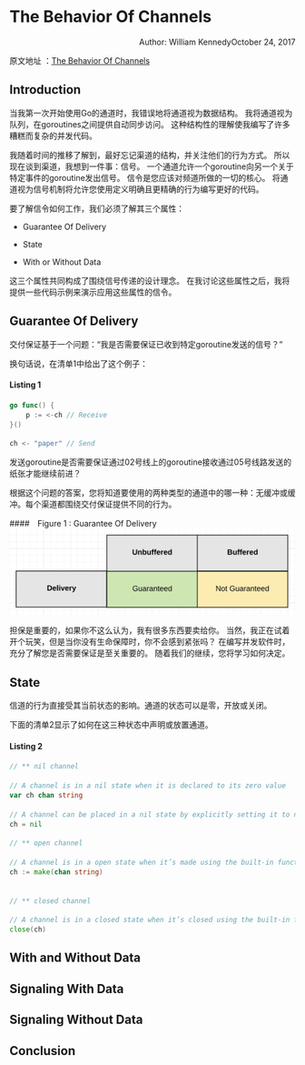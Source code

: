 # The Behavior Of Channels

<p align="right">Author: William KennedyOctober 24, 2017</p>

原文地址 ：[The Behavior Of Channels](https://www.ardanlabs.com/blog/2017/10/the-behavior-of-channels.html)

## Introduction
当我第一次开始使用Go的通道时，我错误地将通道视为数据结构。
我将通道视为队列，在goroutines之间提供自动同步访问。
这种结构性的理解使我编写了许多糟糕而复杂的并发代码。

我随着时间的推移了解到，最好忘记渠道的结构，并关注他们的行为方式。
所以现在谈到渠道，我想到一件事：信号。
一个通道允许一个goroutine向另一个关于特定事件的goroutine发出信号。
信令是您应该对频道所做的一切的核心。
将通道视为信号机制将允许您使用定义明确且更精确的行为编写更好的代码。

要了解信令如何工作，我们必须了解其三个属性：

- Guarantee Of Delivery

- State

- With or Without Data

这三个属性共同构成了围绕信号传递的设计理念。
在我讨论这些属性之后，我将提供一些代码示例来演示应用这些属性的信令。


## Guarantee Of Delivery

交付保证基于一个问题：“我是否需要保证已收到特定goroutine发送的信号？”

换句话说，在清单1中给出了这个例子：

#### Listing 1
```go
go func() {
    p := <-ch // Receive
}()

ch <- "paper" // Send
```

发送goroutine是否需要保证通过02号线上的goroutine接收通过05号线路发送的纸张才能继续前进？

根据这个问题的答案，您将知道要使用的两种类型的通道中的哪一种：无缓冲或缓冲。每个渠道都围绕交付保证提供不同的行为。

####　Figure 1 : Guarantee Of Delivery
![86_guarantee_of_delivery.png](./asset/86_guarantee_of_delivery.png)

担保是重要的，如果你不这么认为，我有很多东西要卖给你。
当然，我正在试着开个玩笑，但是当你没有生命保障时，你不会感到紧张吗？
在编写并发软件时，充分了解您是否需要保证是至关重要的。
随着我们的继续，您将学习如何决定。

## State

信道的行为直接受其当前状态的影响。通道的状态可以是零，开放或关闭。

下面的清单2显示了如何在这三种状态中声明或放置通道。

#### Listing 2
```go
// ** nil channel

// A channel is in a nil state when it is declared to its zero value
var ch chan string

// A channel can be placed in a nil state by explicitly setting it to nil.
ch = nil

// ** open channel

// A channel is in a open state when it’s made using the built-in function make.
ch := make(chan string)    


// ** closed channel

// A channel is in a closed state when it’s closed using the built-in function close.
close(ch)
```


## With and Without Data

## Signaling With Data

## Signaling Without Data

## Conclusion
